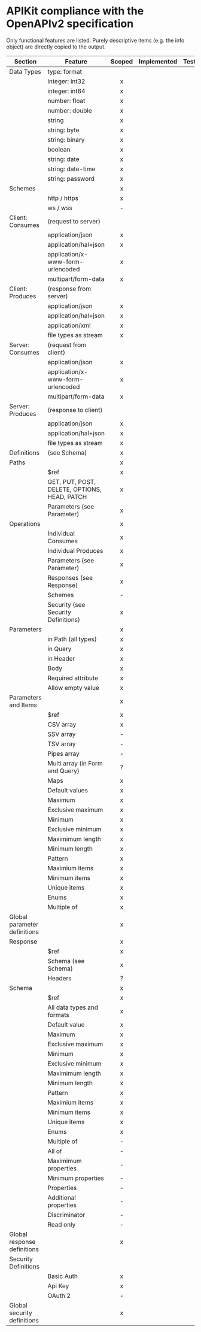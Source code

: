 # APIKit compliance with the OpenAPIv2 specification

Only functional features are listed. Purely descriptive items (e.g. the info object) are directly copied to the output.

| Section | Feature | Scoped  | Implemented | Testcase |
| --- |---|:---:|:---:|:---:|
| Data Types | type: format |
|| integer: int32 | x |
|| integer: int64 | x |
|| number: float | x |
|| number: double | x |
|| string | x |
|| string: byte | x |
|| string: binary | x |
|| boolean | x |
|| string: date | x |
|| string: date-time | x |
|| string: password | x |
| Schemes || x
|| http / https | x
|| ws / wss | -
| Client: Consumes | (request to server) |
||  application/json | x
||  application/hal+json | x
||  application/x-www-form-urlencoded | x
||  multipart/form-data | x
| Client: Produces | (response from server) |
||  application/json | x
||  application/hal+json | x
||  application\/xml | x
||  file types as stream | x
| Server: Consumes | (request from client) |
||  application/json | x
||  application/x-www-form-urlencoded | x
||  multipart/form-data | x
| Server: Produces | (response to client) |
||  application/json | x
||  application/hal+json | x
||  file types as stream | x
| Definitions | (see Schema) | x
| Paths || x
|| $ref | x
|| GET, PUT, POST, DELETE, OPTIONS, HEAD, PATCH | x
|| Parameters (see Parameter) | x
| Operations || x
|| Individual Consumes | x
|| Individual Produces | x
|| Parameters (see Parameter) | x
|| Responses (see Response) | x
|| Schemes | -
|| Security (see Security Definitions) | x
| Parameters || x
|| in Path (all types) | x
|| in Query | x
|| in Header | x
|| Body | x
|| Required attribute | x
|| Allow empty value | x
| Parameters and Items || x
|| $ref | x
|| CSV array | x
|| SSV array | -
|| TSV array | -
|| Pipes array | -
|| Multi array (in Form and Query) | ?
|| Maps | x
|| Default values | x
|| Maximum | x
|| Exclusive maximum | x
|| Minimum | x
|| Exclusive minimum | x
|| Maximimum length | x
|| Minimum length | x
|| Pattern | x
|| Maximium items | x
|| Minimum items | x
|| Unique items | x
|| Enums | x
|| Multiple of | x
| Global parameter definitions | | x
| Response || x
|| $ref | x
|| Schema (see Schema) | x
|| Headers | ?
| Schema || x
|| $ref | x
|| All data types and formats | x
|| Default value | x
|| Maximum | x
|| Exclusive maximum | x
|| Minimum | x
|| Exclusive minimum | x
|| Maximimum length | x
|| Minimum length | x
|| Pattern | x
|| Maximium items | x
|| Minimum items | x
|| Unique items | x
|| Enums | x
|| Multiple of | -
|| All of | -
|| Maximimum properties | -
|| Minimum properties | -
|| Properties | -
|| Additional properties | -
|| Discriminator | -
|| Read only | -
| Global response definitions | | x
| Security Definitions ||
|| Basic Auth | x
|| Api Key | x
|| OAuth 2 | -
| Global security definitions || x
